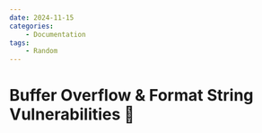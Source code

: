 ```yaml
---
date: 2024-11-15
categories:
    - Documentation
tags:
    - Random
---
```


# Buffer Overflow & Format String Vulnerabilities 🍡
